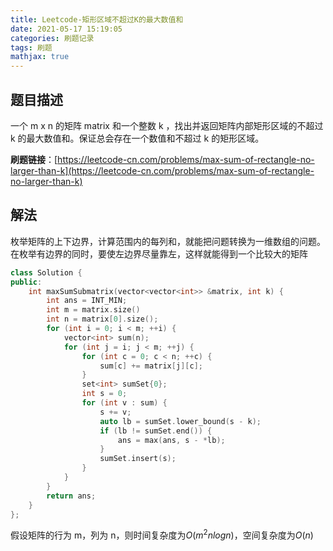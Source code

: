 ```yaml
---
title: Leetcode-矩形区域不超过K的最大数值和
date: 2021-05-17 15:19:05
categories: 刷题记录
tags: 刷题
mathjax: true
---
```


## 题目描述

一个 m x n 的矩阵 matrix 和一个整数 k ，找出并返回矩阵内部矩形区域的不超过 k 的最大数值和。保证总会存在一个数值和不超过 k 的矩形区域。

**刷题链接**：[https://leetcode-cn.com/problems/max-sum-of-rectangle-no-larger-than-k](https://leetcode-cn.com/problems/max-sum-of-rectangle-no-larger-than-k)

<!--more-->

## 解法

枚举矩阵的上下边界，计算范围内的每列和，就能把问题转换为一维数组的问题。在枚举有边界的同时，要使左边界尽量靠左，这样就能得到一个比较大的矩阵

```C++
class Solution {
public:
    int maxSumSubmatrix(vector<vector<int>> &matrix, int k) {
        int ans = INT_MIN;
        int m = matrix.size()
        int n = matrix[0].size();
        for (int i = 0; i < m; ++i) {
            vector<int> sum(n);
            for (int j = i; j < m; ++j) {
                for (int c = 0; c < n; ++c) {
                    sum[c] += matrix[j][c];
                }
                set<int> sumSet{0};
                int s = 0;
                for (int v : sum) {
                    s += v;
                    auto lb = sumSet.lower_bound(s - k);
                    if (lb != sumSet.end()) {
                        ans = max(ans, s - *lb);
                    }
                    sumSet.insert(s);
                }
            }
        }
        return ans;
    }
};
```

假设矩阵的行为 m，列为 n，则时间复杂度为$O(m^2nlogn)$，空间复杂度为$O(n)$
